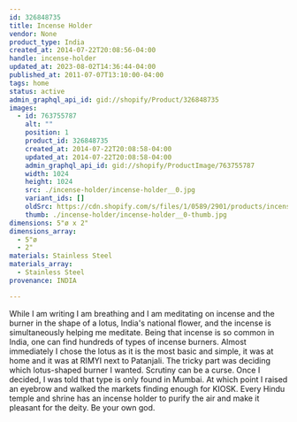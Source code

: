 ```yaml
---
id: 326848735
title: Incense Holder
vendor: None
product_type: India
created_at: 2014-07-22T20:08:56-04:00
handle: incense-holder
updated_at: 2023-08-02T14:36:44-04:00
published_at: 2011-07-07T13:10:00-04:00
tags: home
status: active
admin_graphql_api_id: gid://shopify/Product/326848735
images:
  - id: 763755787
    alt: ""
    position: 1
    product_id: 326848735
    created_at: 2014-07-22T20:08:58-04:00
    updated_at: 2014-07-22T20:08:58-04:00
    admin_graphql_api_id: gid://shopify/ProductImage/763755787
    width: 1024
    height: 1024
    src: ./incense-holder/incense-holder__0.jpg
    variant_ids: []
    oldSrc: https://cdn.shopify.com/s/files/1/0589/2901/products/incense_20holder.jpeg?v=1406074138
    thumb: ./incense-holder/incense-holder__0-thumb.jpg
dimensions: 5"ø x 2"
dimensions_array:
  - 5"ø
  - 2"
materials: Stainless Steel
materials_array:
  - Stainless Steel
provenance: INDIA

---
```


While I am writing I am breathing and I am meditating on incense and the burner in the shape of a lotus, India's national flower, and the incense is simultaneously helping me meditate. Being that incense is so common in India, one can find hundreds of types of incense burners. Almost immediately I chose the lotus as it is the most basic and simple, it was at home and it was at RIMYI next to Patanjali. The tricky part was deciding which lotus-shaped burner I wanted. Scrutiny can be a curse. Once I decided, I was told that type is only found in Mumbai. At which point I raised an eyebrow and walked the markets finding enough for KIOSK. Every Hindu temple and shrine has an incense holder to purify the air and make it pleasant for the deity. Be your own god.